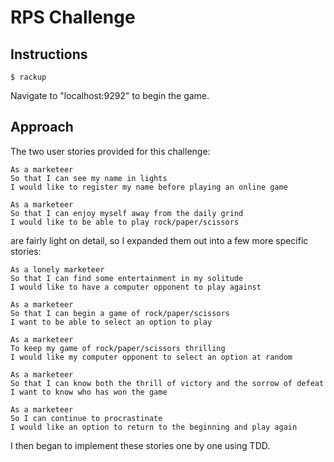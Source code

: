 # RPS Challenge

Instructions
-------
```
$ rackup
```
Navigate to "localhost:9292" to begin the game.

Approach
----
The two user stories provided for this challenge:

```
As a marketeer
So that I can see my name in lights
I would like to register my name before playing an online game

As a marketeer
So that I can enjoy myself away from the daily grind
I would like to be able to play rock/paper/scissors
```

are fairly light on detail, so I expanded them out into a few more specific stories:

```
As a lonely marketeer
So that I can find some entertainment in my solitude
I would like to have a computer opponent to play against

As a marketeer
So that I can begin a game of rock/paper/scissors
I want to be able to select an option to play

As a marketeer
To keep my game of rock/paper/scissors thrilling
I would like my computer opponent to select an option at random

As a marketeer
So that I can know both the thrill of victory and the sorrow of defeat
I want to know who has won the game

As a marketeer
So I can continue to procrastinate
I would like an option to return to the beginning and play again
```

I then began to implement these stories one by one using TDD.
